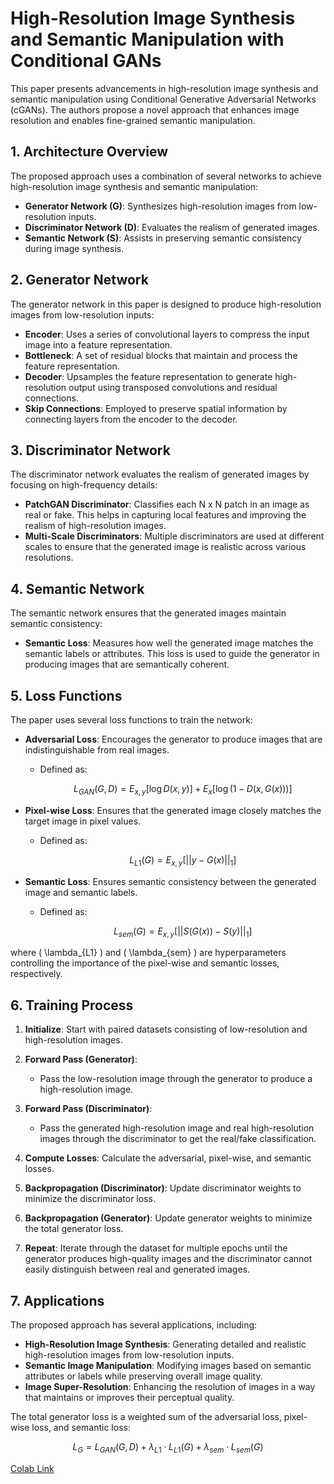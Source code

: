 # High-Resolution Image Synthesis and Semantic Manipulation with Conditional GANs

This paper presents advancements in high-resolution image synthesis and semantic manipulation using Conditional Generative Adversarial Networks (cGANs). The authors propose a novel approach that enhances image resolution and enables fine-grained semantic manipulation.

## 1. Architecture Overview

The proposed approach uses a combination of several networks to achieve high-resolution image synthesis and semantic manipulation:

- **Generator Network (G)**: Synthesizes high-resolution images from low-resolution inputs.
- **Discriminator Network (D)**: Evaluates the realism of generated images.
- **Semantic Network (S)**: Assists in preserving semantic consistency during image synthesis.

## 2. Generator Network

The generator network in this paper is designed to produce high-resolution images from low-resolution inputs:

- **Encoder**: Uses a series of convolutional layers to compress the input image into a feature representation.
- **Bottleneck**: A set of residual blocks that maintain and process the feature representation.
- **Decoder**: Upsamples the feature representation to generate high-resolution output using transposed convolutions and residual connections.
- **Skip Connections**: Employed to preserve spatial information by connecting layers from the encoder to the decoder.

## 3. Discriminator Network

The discriminator network evaluates the realism of generated images by focusing on high-frequency details:

- **PatchGAN Discriminator**: Classifies each N x N patch in an image as real or fake. This helps in capturing local features and improving the realism of high-resolution images.
- **Multi-Scale Discriminators**: Multiple discriminators are used at different scales to ensure that the generated image is realistic across various resolutions.

## 4. Semantic Network

The semantic network ensures that the generated images maintain semantic consistency:

- **Semantic Loss**: Measures how well the generated image matches the semantic labels or attributes. This loss is used to guide the generator in producing images that are semantically coherent.

## 5. Loss Functions

The paper uses several loss functions to train the network:

- **Adversarial Loss**: Encourages the generator to produce images that are indistinguishable from real images.
  - Defined as:
    ```math
    L_{GAN}(G, D) = E_{x,y}[ \log D(x, y) ] + E_x[ \log(1 - D(x, G(x))) ]
    ```

- **Pixel-wise Loss**: Ensures that the generated image closely matches the target image in pixel values.
  - Defined as:
    ```math
    L_{L1}(G) = E_{x,y}[ || y - G(x) ||_1 ]
    ```

- **Semantic Loss**: Ensures semantic consistency between the generated image and semantic labels.
  - Defined as:
    ```math
    L_{sem}(G) = E_{x,y}[ || S(G(x)) - S(y) ||_1 ]
    ```

where \( \lambda_{L1} \) and \( \lambda_{sem} \) are hyperparameters controlling the importance of the pixel-wise and semantic losses, respectively.

## 6. Training Process

1. **Initialize**: Start with paired datasets consisting of low-resolution and high-resolution images.

2. **Forward Pass (Generator)**:
   - Pass the low-resolution image through the generator to produce a high-resolution image.

3. **Forward Pass (Discriminator)**:
   - Pass the generated high-resolution image and real high-resolution images through the discriminator to get the real/fake classification.

4. **Compute Losses**: Calculate the adversarial, pixel-wise, and semantic losses.

5. **Backpropagation (Discriminator)**: Update discriminator weights to minimize the discriminator loss.

6. **Backpropagation (Generator)**: Update generator weights to minimize the total generator loss.

7. **Repeat**: Iterate through the dataset for multiple epochs until the generator produces high-quality images and the discriminator cannot easily distinguish between real and generated images.

## 7. Applications

The proposed approach has several applications, including:

- **High-Resolution Image Synthesis**: Generating detailed and realistic high-resolution images from low-resolution inputs.
- **Semantic Image Manipulation**: Modifying images based on semantic attributes or labels while preserving overall image quality.
- **Image Super-Resolution**: Enhancing the resolution of images in a way that maintains or improves their perceptual quality.


The total generator loss is a weighted sum of the adversarial loss, pixel-wise loss, and semantic loss:

```math
L_G = L_{GAN}(G, D) + \lambda_{L1} \cdot L_{L1}(G) + \lambda_{sem} \cdot L_{sem}(G)
```

[Colab Link](https://colab.research.google.com/github/https-deeplearning-ai/GANs-Public/blob/master/C3W2_Pix2PixHD_(Optional).ipynb)
